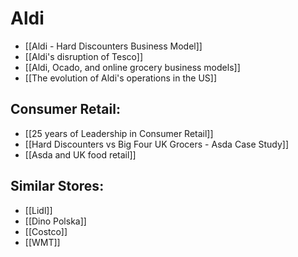 # Aldi

- [[Aldi - Hard Discounters Business Model]]
- [[Aldi's disruption of Tesco]]
- [[Aldi, Ocado, and online grocery business models]]
- [[The evolution of Aldi's operations in the US]]





## Consumer Retail:
- [[25 years of Leadership in Consumer Retail]]
- [[Hard Discounters vs Big Four UK Grocers - Asda Case Study]]
- [[Asda and UK food retail]]

## Similar Stores:
- [[Lidl]]
- [[Dino Polska]]
- [[Costco]]
- [[WMT]]
